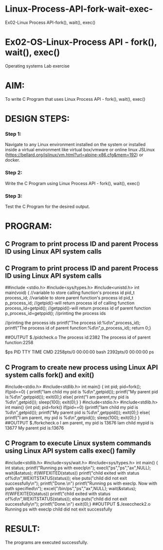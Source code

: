 # Linux-Process-API-fork-wait-exec-
Ex02-Linux Process API-fork(), wait(), exec()
# Ex02-OS-Linux-Process API - fork(), wait(), exec()
Operating systems Lab exercise


# AIM:
To write C Program that uses Linux Process API - fork(), wait(), exec()

# DESIGN STEPS:

### Step 1:

Navigate to any Linux environment installed on the system or installed inside a virtual environment like virtual box/vmware or online linux JSLinux (https://bellard.org/jslinux/vm.html?url=alpine-x86.cfg&mem=192) or docker.

### Step 2:

Write the C Program using Linux Process API - fork(), wait(), exec()

### Step 3:

Test the C Program for the desired output. 

# PROGRAM:

## C Program to print process ID and parent Process ID using Linux API system calls
## C Program to print process ID and parent Process ID using Linux API system calls
##include <stdio.h>
#include<sys/types.h>
#include<unistd.h>
int main(void)
{        //variable to store calling function's process id
         pid_t process_id;
         //variable to store parent function's process id
         pid_t p_process_id;
         //getpid()-will return process id of calling function
         process_id=getpid();
         //getppid()-will return process id of parent function
         p_process_id=getppid();
         //printing the process ids


//printing the process ids
       printf("The process id:%d\n",process_id);
       printf("The process id of parent function:%d\n",p_process_id);
       return 0;}

##OUTPUT
$./pidcheck.o
The process id:2382
The process id of parent function:2258

$ps
PID TTY       TIME CMD
2258pts/0     00:00:00 bash
2392pts/0     00:00:00 ps

## C Program to create new process using Linux API system calls fork() and exit()
#include<stdio.h>
#include<stdlib.h>
int main()
{ int pid;
pid=fork();
if(pid==0)
{ printf("Iam child my pid is %d\n",getpid());
printf("My parent pid is:%d\n",getppid());
exit(0);}
else{
print("I am parent,my pid is %d\n",getpid());
sleep(100);
exit(0);}
}
#include<stdio.h>
#include<stdlib.h>
int main()
{int pid;
pid=fork()
if(pid==0)
{printf("Iam child my pid is %d\n",getpid());
printf("My parent pid is:%d\n",getppid());
exit(0);}
else{
printf("I am parent, my pid is %d\n",getpid());
sleep(100);
exit(0);}
}
##OUTPUT
$./forkcheck.o
I am parent, my pid is 13676
Iam child mypid is 13677
My parent pid is:13676

## C Program to execute Linux system commands using Linux API system calls exec() family
#include<stdlib.h>
#include<sys/wait.h>
#include<sys/types.h>
int main()
{    int status;
     printf("Running ps with execlp\n");
     execl("ps","ps","ax",NULL);
     wait(&status);
     if(WIFEXITED(status))
          printf("child exited with status of%d\n",WEXITSTATUS(status));
     else
          puts("child did not exit successfully\n");
     printf("Done.\n")
printf("Running ps with execlp. Now with path specified\n");
    excel("/bin/ps","ps","ax",NULL);
    wait(&status);
    if(WIFEXITED(status))
          printf("child exited with status of%d\n",WEXITSTATUS(status));
    else
          puts("child did not exit successfully\n");
     printf("Done.\n")
     exit(0);}
##OUTPUT
$./execcheck2.o
Running ps with execlp
child did not exit successfully

# RESULT:
The programs are executed successfully.
